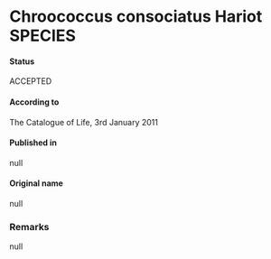 # Chroococcus consociatus Hariot SPECIES

#### Status
ACCEPTED

#### According to
The Catalogue of Life, 3rd January 2011

#### Published in
null

#### Original name
null

### Remarks
null